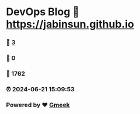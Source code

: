 # DevOps Blog :link: https://jabinsun.github.io 
### :page_facing_up: [3](https://jabinsun.github.io/tag.html) 
### :speech_balloon: 0 
### :hibiscus: 1762 
### :alarm_clock: 2024-06-21 15:09:53 
### Powered by :heart: [Gmeek](https://github.com/Meekdai/Gmeek)
